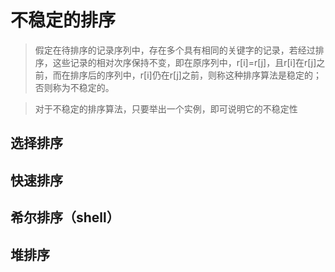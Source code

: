 # 不稳定的排序

> 假定在待排序的记录序列中，存在多个具有相同的关键字的记录，若经过排序，这些记录的相对次序保持不变，即在原序列中，r[i]=r[j]，且r[i]在r[j]之前，而在排序后的序列中，r[i]仍在r[j]之前，则称这种排序算法是稳定的；否则称为不稳定的。

> 对于不稳定的排序算法，只要举出一个实例，即可说明它的不稳定性

## 选择排序

## 快速排序

## 希尔排序（shell）

## 堆排序